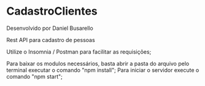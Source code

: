 # CadastroClientes

Desenvolvido por Daniel Busarello

Rest API para cadastro de pessoas

Utilize o Insomnia / Postman para facilitar as requisições;

Para baixar os modulos necessários, basta abrir a pasta do arquivo pelo terminal executar o comando "npm install";
Para iniciar o servidor execute o comando "npm start";
